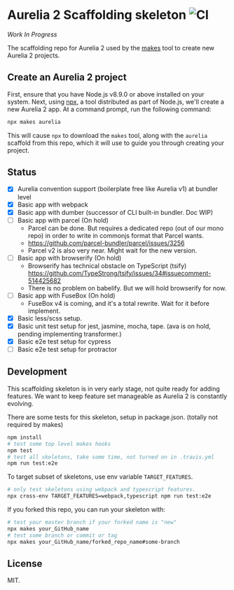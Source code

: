 # Aurelia 2 Scaffolding skeleton ![CI](https://github.com/aurelia/new/workflows/CI/badge.svg)

_Work In Progress_

The scaffolding repo for Aurelia 2 used by the [makes](https://makes.js.org) tool to create new Aurelia 2 projects.

## Create an Aurelia 2 project

First, ensure that you have Node.js v8.9.0 or above installed on your system. Next, using [npx](https://medium.com/@maybekatz/introducing-npx-an-npm-package-runner-55f7d4bd282b), a tool distributed as part of Node.js, we'll create a new Aurelia 2 app. At a command prompt, run the following command:

```bash
npx makes aurelia
```

This will cause `npx` to download the `makes` tool, along with the `aurelia` scaffold from this repo, which it will use to guide you through creating your project.

## Status

- [x] Aurelia convention support (boilerplate free like Aurelia v1) at bundler level
- [x] Basic app with webpack
- [x] Basic app with dumber (successor of CLI built-in bundler. Doc WIP)
- [ ] Basic app with parcel (On hold)
  * Parcel can be done. But requires a dedicated repo (out of our mono repo) in order to write in commonjs format that Parcel wants.
  * https://github.com/parcel-bundler/parcel/issues/3256
  * Parcel v2 is also very near. Might wait for the new version.
- [ ] Basic app with browserify (On hold)
  * Browserify has technical obstacle on TypeScript (tsify) https://github.com/TypeStrong/tsify/issues/34#issuecomment-514425682
  * There is no problem on babelify. But we will hold browserify for now.
- [ ] Basic app with FuseBox (On hold)
  * FuseBox v4 is coming, and it's a total rewrite. Wait for it before implement.
- [x] Basic less/scss setup.
- [x] Basic unit test setup for jest, jasmine, mocha, tape. (ava is on hold, pending implementing transformer.)
- [x] Basic e2e test setup for cypress
- [ ] Basic e2e test setup for protractor

## Development

This scaffolding skeleton is in very early stage, not quite ready for adding features. We want to keep feature set manageable as Aurelia 2 is constantly evolving.

There are some tests for this skeleton, setup in package.json. (totally not required by makes)

```bash
npm install
# test some top level makes hooks
npm test
# test all skeletons, take some time, not turned on in .travis.yml
npm run test:e2e
```

To target subset of skeletons, use env variable `TARGET_FEATURES`.

```bash
# only test skeletons using webpack and typescript features.
npx cross-env TARGET_FEATURES=webpack,typescript npm run test:e2e
```

If you forked this repo, you can run your skeleton with:

```bash
# test your master branch if your forked name is "new"
npx makes your_GitHub_name
# test some branch or commit or tag
npx makes your_GitHub_name/forked_repo_name#some-branch
```

## License

MIT.
